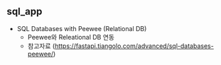 ## sql_app

- SQL Databases with Peewee (Relational DB)
  - Peewee와 Releational DB 연동
  - 참고자료 (https://fastapi.tiangolo.com/advanced/sql-databases-peewee/)

